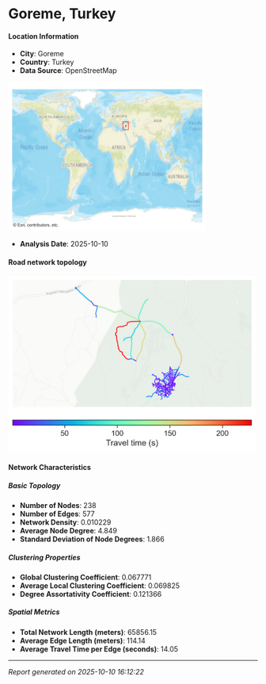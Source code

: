 # Goreme, Turkey

#### Location Information

- **City**: Goreme
- **Country**: Turkey
- **Data Source**: OpenStreetMap
<img src="Goreme_location.png" alt="Goreme Location Map" width="400" />

- **Analysis Date**: 2025-10-10

#### Road network topology

<img src="Goreme_network_map.png" alt="Goreme Road Network Map" width="500"/>

#### Network Characteristics

##### Basic Topology

- **Number of Nodes**: 238
- **Number of Edges**: 577
- **Network Density**: 0.010229
- **Average Node Degree**: 4.849
- **Standard Deviation of Node Degrees**: 1.866

##### Clustering Properties

- **Global Clustering Coefficient**: 0.067771
- **Average Local Clustering Coefficient**: 0.069825
- **Degree Assortativity Coefficient**: 0.121366

##### Spatial Metrics

- **Total Network Length (meters)**: 65856.15
- **Average Edge Length (meters)**: 114.14
- **Average Travel Time per Edge (seconds)**: 14.05

---
*Report generated on 2025-10-10 16:12:22*
